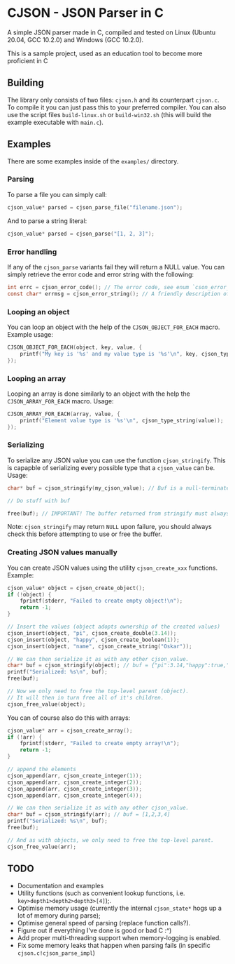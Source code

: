 # CJSON - JSON Parser in C
A simple JSON parser made in C, compiled and tested on Linux (Ubuntu 20.04, GCC 10.2.0) and Windows (GCC 10.2.0).

This is a sample project, used as an education tool to become more proficient in C

## Building
The library only consists of two files: `cjson.h` and its counterpart `cjson.c`. To compile it you can just pass this to your preferred compiler. You can also use the script files `build-linux.sh` or `build-win32.sh` (this will build the example executable with `main.c`).

## Examples
There are some examples inside of the `examples/` directory.

### Parsing
To parse a file you can simply call:
```c
cjson_value* parsed = cjson_parse_file("filename.json");
```

And to parse a string literal:
```c
cjson_value* parsed = cjson_parse("[1, 2, 3]");
```

### Error handling
If any of the `cjson_parse` variants fail they will return a NULL value. 
You can simply retrieve the error code and error string with the following:
```c
int errc = cjson_error_code(); // The error code, see enum `cson_error_code_type` for possible values.
const char* errmsg = cjson_error_string(); // A friendly description of the error code.
```

### Looping an object
You can loop an object with the help of the `CJSON_OBJECT_FOR_EACH` macro. Example usage:
```c
CJSON_OBJECT_FOR_EACH(object, key, value, {
	printf("My key is '%s' and my value type is '%s'\n", key, cjson_type_string(value));
});
```

### Looping an array
Looping an array is done similarly to an object with the help the `CJSON_ARRAY_FOR_EACH` macro. Usage:
```c
CJSON_ARRAY_FOR_EACH(array, value, {
	printf("Element value type is '%s'\n", cjson_type_string(value));
});
```

### Serializing
To serialize any JSON value you can use the function `cjson_stringify`. This is capapble of serializing every possible type that a `cjson_value` can be. Usage:
```c
char* buf = cjson_stringify(my_cjson_value); // Buf is a null-terminated string containing the JSON value in its written form.

// Do stuff with buf

free(buf); // IMPORTANT! The buffer returned from stringify must always be manually freed with free().
```
Note: `cjson_stringify` may return `NULL` upon failure, you should always check this before attempting to use or free the buffer.

### Creating JSON values manually
You can create JSON values using the utility `cjson_create_xxx` functions. Example:
```c
cjson_value* object = cjson_create_object();
if (!object) {
	fprintf(stderr, "Failed to create empty object!\n");
	return -1;
}

// Insert the values (object adopts ownership of the created values)
cjson_insert(object, "pi", cjson_create_double(3.14));
cjson_insert(object, "happy", cjson_create_boolean(1));
cjson_insert(object, "name", cjson_create_string("Oskar"));

// We can then serialize it as with any other cjson_value.
char* buf = cjson_stringify(object); // buf = {"pi":3.14,"happy":true,"name":"Oskar"}
printf("Serialized: %s\n", buf);
free(buf);

// Now we only need to free the top-level parent (object).
// It will then in turn free all of it's children.
cjson_free_value(object);
```

You can of course also do this with arrays:
```c
cjson_value* arr = cjson_create_array();
if (!arr) {
	fprintf(stderr, "Failed to create empty array!\n");
	return -1;
}

// append the elements
cjson_append(arr, cjson_create_integer(1));
cjson_append(arr, cjson_create_integer(2));
cjson_append(arr, cjson_create_integer(3));
cjson_append(arr, cjson_create_integer(4));

// We can then serialize it as with any other cjson_value.
char* buf = cjson_stringify(arr); // buf = [1,2,3,4]
printf("Serialized: %s\n", buf);
free(buf);

// And as with objects, we only need to free the top-level parent.
cjson_free_value(arr);
```

## TODO
* Documentation and examples
* Utility functions (such as convenient lookup functions, i.e. `key>depth1>depth2>depth3>[4]`);.
* Optimise memory usage (currently the internal `cjson_state*` hogs up a lot of memory during parse);
* Optimise general speed of parsing (replace function calls?).
* Figure out if everything I've done is good or bad C :^)
* Add proper multi-threading support when memory-logging is enabled.
* Fix some memory leaks that happen when parsing fails (in specific `cjson.c!cjson_parse_impl`)

